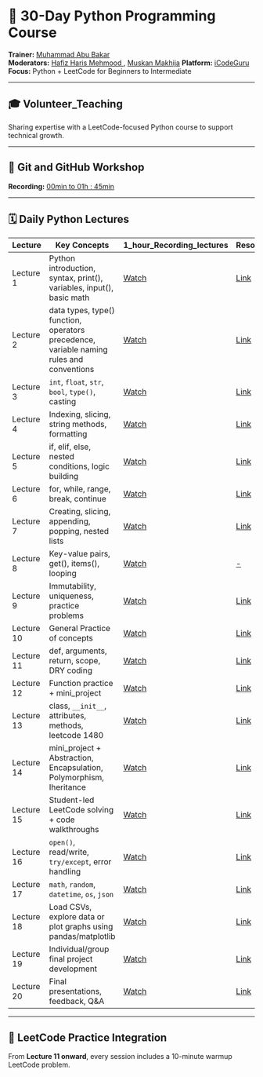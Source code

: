 # 📘 30-Day Python Programming Course  
**Trainer:** [Muhammad Abu Bakar](https://www.linkedin.com/in/muhammadabu)  
**Moderators:** [Hafiz Haris Mehmood ](https://linkedin.com/in/hafiz-haris-mehmood), [Muskan Makhija](https://linkedin.com/in/muskanmakhija)
**Platform:** [iCodeGuru](https://icodeguru.weebly.com/)  
**Focus:** Python + LeetCode for Beginners to Intermediate   

---

## 🎓 Volunteer_Teaching  
Sharing expertise with a LeetCode-focused Python course to support technical growth.

---

## 🎥 Git and GitHub Workshop  
**Recording:** [00min to 01h : 45min](https://youtu.be/SWskPj7KW7k?si=ijrShp2vlsk6AYKm)

---

## 🗓️ Daily Python Lectures

| **Lecture** | **Key Concepts** | **1_hour_Recording_lectures** | **Resources** |
|------------|------------------|---------------|---------------|
| Lecture 1 | Python introduction, syntax, print(), variables, input(), basic math | [Watch](https://www.facebook.com/iCodeguru/videos/633809379272226) | [Link](./Code%20and%20Slides/lecture_01) |
| Lecture 2 | data types, type() function, operators precedence, variable naming rules and conventions| [Watch](https://www.facebook.com/share/v/1536zeABGj/) | [Link](./Code%20and%20Slides/lecture_02) |
| Lecture 3 | `int`, `float`, `str`, `bool`, `type()`, casting | [Watch](https://www.facebook.com/share/v/1F6YeCJzqt/) | [Link](./Code%20and%20Slides/lecture_03) |
| Lecture 4 | Indexing, slicing, string methods, formatting | [Watch](https://www.facebook.com/share/v/16kW7mGnuX/) | [Link](./Code%20and%20Slides/lecture_04/) |
| Lecture 5 | if, elif, else, nested conditions, logic building | [Watch](https://www.facebook.com/share/v/1AuarJAY5k/) | [Link](./Code%20and%20Slides/lecture_05/) |
| Lecture 6 | for, while, range, break, continue | [Watch](https://www.facebook.com/share/v/1BHW8Pe7NN/) | [Link](./Code%20and%20Slides/lecture_06/) |
| Lecture 7 | Creating, slicing, appending, popping, nested lists | [Watch](https://www.facebook.com/share/v/173ehx8r5W/) | [Link](./Code%20and%20Slides/lecture_07/) |
| Lecture 8 | Key-value pairs, get(), items(), looping | [Watch](https://www.facebook.com/iCodeguru/videos/1180437353846727) | [-]() |
| Lecture 9 | Immutability, uniqueness, practice problems | [Watch](https://www.facebook.com/iCodeguru/videos/937580835213150) | [Link](./Code%20and%20Slides/lecture_09/) |
| Lecture 10 | General Practice of concepts | [Watch](https://www.facebook.com/iCodeguru/videos/1496752305089691) | [Link]() |
| Lecture 11 | def, arguments, return, scope, DRY coding | [Watch](https://www.facebook.com/iCodeguru/videos/1798385467710220) | [Link](./Code%20and%20Slides/lecture_11/) |
| Lecture 12 | Function practice + mini_project | [Watch](https://www.facebook.com/iCodeguru/videos/24692106843741265) | [Link](https://github.com/abubakar2029/python-class-mini-project-week-03-.git) |
| Lecture 13 | class, `__init__`, attributes, methods, leetcode 1480 | [Watch](https://www.facebook.com/iCodeguru/videos/740711828829418) | [Link](./Code%20and%20Slides/lecture_13/) |
| Lecture 14 | mini_project + Abstraction, Encapsulation, Polymorphism, Iheritance | [Watch](https://www.facebook.com/iCodeguru/videos/1797087720882813) | [Link](./Code%20and%20Slides/lecture_14/) |
| Lecture 15 | Student-led LeetCode solving + code walkthroughs | [Watch](https://www.facebook.com/iCodeguru/videos/1869785980636347) | [Link](./Code%20and%20Slides/lecture_15/) |
| Lecture 16 | `open()`, read/write, `try/except`, error handling | [Watch]() | [Link]() |
| Lecture 17 | `math`, `random`, `datetime`, `os`, `json` | [Watch]() | [Link]() |
| Lecture 18 | Load CSVs, explore data or plot graphs using pandas/matplotlib | [Watch]() | [Link]() |
| Lecture 19 | Individual/group final project development | [Watch]() | [Link]() |
| Lecture 20 | Final presentations, feedback, Q&A | [Watch]() | [Link]() |

---

## 🔁 LeetCode Practice Integration  
From **Lecture 11 onward**, every session includes a 10-minute warmup LeetCode problem.
